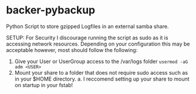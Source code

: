 # backer-pybackup
Python Script to store gzipped Logfiles in an external samba share.

SETUP:
For Security I discourage running the script as sudo as it is accessing network resources. Depending on your configuration this may be acceptable however, most should follow the following:
1. Give your User or UserGroup access to the /var/logs folder `usermod -aG adm <USER>`
2. Mount your share to a folder that does not require sudo access such as in your $HOME directory. 
  a. I reccomend setting up your share to mount on startup in your fstab!
